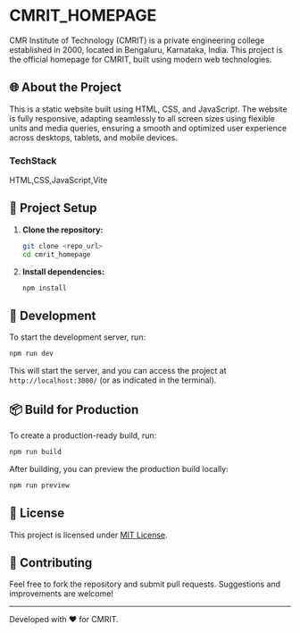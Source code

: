 # CMRIT_HOMEPAGE

CMR Institute of Technology (CMRIT) is a private engineering college established in 2000, located in Bengaluru, Karnataka, India. This project is the official homepage for CMRIT, built using modern web technologies.

## 🌐 About the Project
This is a static website built using HTML, CSS, and JavaScript.
The website is fully responsive, adapting seamlessly to all screen sizes using flexible units and media queries, ensuring a smooth and optimized user experience across desktops, tablets, and mobile devices.
### TechStack
HTML,CSS,JavaScript,Vite

## 🚀 Project Setup

1. **Clone the repository:**
   ```sh
   git clone <repo_url>
   cd cmrit_homepage
   ```

2. **Install dependencies:**
   ```sh
   npm install
   ```

## 🔧 Development

To start the development server, run:
```sh
npm run dev
```
This will start the server, and you can access the project at `http://localhost:3000/` (or as indicated in the terminal).

## 📦 Build for Production

To create a production-ready build, run:
```sh
npm run build
```

After building, you can preview the production build locally:
```sh
npm run preview
```

## 📜 License
This project is licensed under [MIT License](LICENSE).

## 🤝 Contributing
Feel free to fork the repository and submit pull requests. Suggestions and improvements are welcome!

---
Developed with ❤️ for CMRIT.

